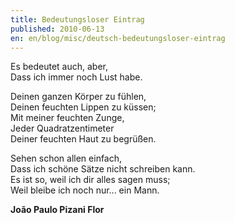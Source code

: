 ```yaml
---
title: Bedeutungsloser Eintrag
published: 2010-06-13
en: en/blog/misc/deutsch-bedeutungsloser-eintrag
---
```


Es bedeutet auch, aber,  
Dass ich immer noch Lust habe.

Deinen ganzen Körper zu fühlen,  
Deinen feuchten Lippen zu küssen;  
Mit meiner feuchten Zunge,  
Jeder Quadratzentimeter  
Deiner feuchten Haut zu begrüßen.

Sehen schon allen einfach,  
Dass ich schöne Sätze nicht schreiben kann.  
Es ist so, weil ich dir alles sagen muss;  
Weil bleibe ich noch nur... ein Mann.

**João Paulo Pizani Flor**

